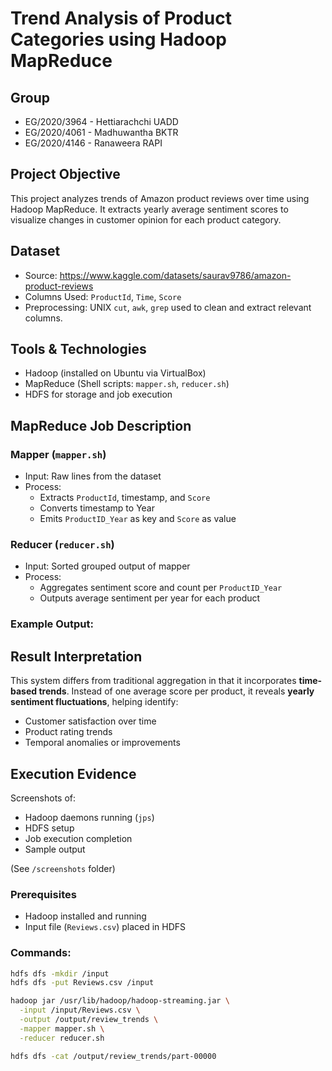 # Trend Analysis of Product Categories using Hadoop MapReduce

## Group
- EG/2020/3964 - Hettiarachchi UADD
- EG/2020/4061 - Madhuwantha BKTR
- EG/2020/4146 - Ranaweera RAPI


## Project Objective
This project analyzes trends of Amazon product reviews over time using Hadoop MapReduce. It extracts yearly average sentiment scores to visualize changes in customer opinion for each product category.

## Dataset
- Source: https://www.kaggle.com/datasets/saurav9786/amazon-product-reviews
- Columns Used: `ProductId`, `Time`, `Score`
- Preprocessing: UNIX `cut`, `awk`, `grep` used to clean and extract relevant columns.

## Tools & Technologies
- Hadoop (installed on Ubuntu via VirtualBox)
- MapReduce (Shell scripts: `mapper.sh`, `reducer.sh`)
- HDFS for storage and job execution

## MapReduce Job Description

### Mapper (`mapper.sh`)
- Input: Raw lines from the dataset
- Process:
  - Extracts `ProductId`, timestamp, and `Score`
  - Converts timestamp to Year
  - Emits `ProductID_Year` as key and `Score` as value

### Reducer (`reducer.sh`)
- Input: Sorted grouped output of mapper
- Process:
  - Aggregates sentiment score and count per `ProductID_Year`
  - Outputs average sentiment per year for each product

### Example Output:


## Result Interpretation
This system differs from traditional aggregation in that it incorporates **time-based trends**. Instead of one average score per product, it reveals **yearly sentiment fluctuations**, helping identify:
- Customer satisfaction over time
- Product rating trends
- Temporal anomalies or improvements

## Execution Evidence
Screenshots of:
- Hadoop daemons running (`jps`)
- HDFS setup
- Job execution completion
- Sample output

(See `/screenshots` folder)

### Prerequisites
- Hadoop installed and running
- Input file (`Reviews.csv`) placed in HDFS

### Commands:

```bash
hdfs dfs -mkdir /input
hdfs dfs -put Reviews.csv /input

hadoop jar /usr/lib/hadoop/hadoop-streaming.jar \
  -input /input/Reviews.csv \
  -output /output/review_trends \
  -mapper mapper.sh \
  -reducer reducer.sh

hdfs dfs -cat /output/review_trends/part-00000

